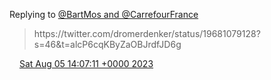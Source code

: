 Replying to [@BartMos and @CarrefourFrance](https://twitter.com/BartMos/status/1687531206936559617)

> https://twitter\.com/dromerdenker/status/19681079128?s\=46&t\=alcP6cqKByZaOBJrdfJD6g

<img src="../../media/tweet.ico" width="12" /> [Sat Aug 05 14:07:11 +0000 2023](https://twitter.com/DromerDenker/status/1687827593993609216)